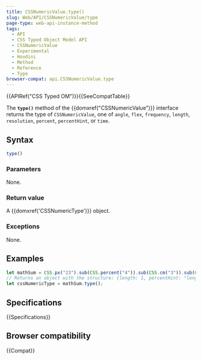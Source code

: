 ```yaml
---
title: CSSNumericValue.type()
slug: Web/API/CSSNumericValue/type
page-type: web-api-instance-method
tags:
  - API
  - CSS Typed Object Model API
  - CSSNumericValue
  - Experimental
  - Houdini
  - Method
  - Reference
  - Type
browser-compat: api.CSSNumericValue.type
---
```

{{APIRef("CSS Typed OM")}}{{SeeCompatTable}}

The **`type()`** method of the
{{domxref("CSSNumericValue")}} interface returns the type of
`CSSNumericValue`, one of `angle`, `flex`,
`frequency`, `length`, `resolution`,
`percent`, `percentHint`, or `time`.

## Syntax

```js
type()
```

### Parameters

None.

### Return value

A {{domxref('CSSNumericType')}} object.

### Exceptions

None.

## Examples

```js
let mathSum = CSS.px("23").sub(CSS.percent("4")).sub(CSS.cm("3")).sub(CSS.in("9"));
// Returns an object with the structure: {length: 1, percentHint: "length"}
let cssNumericType = mathSum.type();
```

## Specifications

{{Specifications}}

## Browser compatibility

{{Compat}}
